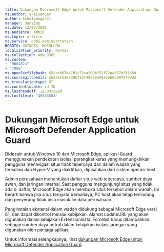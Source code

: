 ```yaml
---
title: Dukungan Microsoft Edge untuk Microsoft Defender Application Guard
ms.author: v-aiyengar
author: AshaIyengar21
manager: dansimp
ms.date: 12/05/2020
ms.audience: Admin
ms.topic: article
ms.service: o365-administration
ROBOTS: NOINDEX, NOFOLLOW
localization_priority: Normal
ms.collection: Adm_O365
ms.custom:
- "9004024"
- "7090"
ms.openlocfilehash: 65cbc867ea7d1c73ca2906f51f72aa3376f31b5d
ms.sourcegitcommit: 2e4a5153e530bf15744a52e982eeb0d99757e9d2
ms.translationtype: MT
ms.contentlocale: id-ID
ms.lasthandoff: 12/04/2020
ms.locfileid: "49583581"
---
```

# <a name="microsoft-edges-support-for-microsoft-defender-application-guard"></a>Dukungan Microsoft Edge untuk Microsoft Defender Application Guard

Didesain untuk Windows 10 dan Microsoft Edge, aplikasi Guard menggunakan pendekatan isolasi perangkat keras yang memungkinkan pengguna menavigasi situs tidak tepercaya dari dalam wadah yang terisolasi dan Hyper-V yang diaktifkan, dipisahkan dari sistem operasi host.

Admin perusahaan menentukan daftar situs web tepercaya, sumber daya awan, dan jaringan internal. Saat pengguna mengunjungi situs yang tidak ada di daftar, Microsoft Edge akan membuka situs tersebut dalam wadah. Ini berarti bahwa jika situs ternyata berbahaya, PC host akan tetap terlindung dan penyerang tidak bisa masuk ke data perusahaan.

Penginstalan ekstensi dalam wadah didukung sebagai Microsoft Edge versi 81, dan dapat dikontrol melalui kebijakan. Alamat updateURL yang akan digunakan dalam kebijakan ExtensionInstallForcelist harus ditambahkan sebagai sumber daya netral dalam kebijakan isolasi jaringan yang digunakan oleh penjaga aplikasi.

Untuk informasi selengkapnya, lihat [dukungan Microsoft Edge untuk Microsoft Defender Application Guard](https://go.microsoft.com/fwlink/?linkid=2134229).
